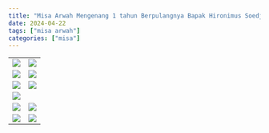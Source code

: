 ```yaml
---
title: "Misa Arwah Mengenang 1 tahun Berpulangnya Bapak Hironimus Soedjarwo"
date: 2024-04-22
tags: ["misa arwah"]
categories: ["misa"]
---
```

| | |
|---|---|
| ![](/img/misaarwah22apr242.avif) | ![](/img/misaarwah22apr241.avif)  | 
| ![](/img/misaarwah22apr244.avif) |  ![](/img/misaarwah22apr245.avif) | 
| ![](/img/misaarwah22apr246.avif) |  ![](/img/misaarwah22apr247.avif) | 
| ![](/img/misaarwah22apr248.avif) |  
| ![](/img/misaarwah22apr2410.avif) |  ![](/img/misaarwah22apr2411.avif) | 
|  ![](/img/misaarwah22apr2412.avif) | ![](/img/misaarwah22apr249.avif) | 
